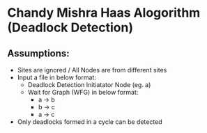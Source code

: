 # Chandy Mishra Haas Alogorithm (Deadlock Detection)
## Assumptions: 
- Sites are ignored / All Nodes are from different sites
- Input a file in below format:
    - Deadlock Detection Initiatator Node (eg. a)
    - Wait for Graph (WFG) in below format: 
        - a -> b 
        - b -> c 
        - a -> c 
- Only deadlocks formed in a cycle can be detected 
